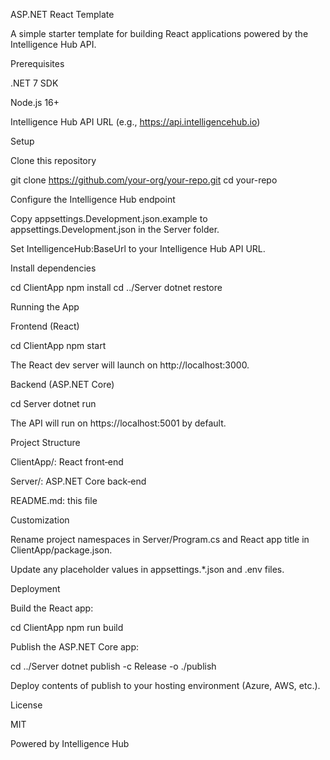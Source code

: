 ASP.NET React Template

A simple starter template for building React applications powered by the Intelligence Hub API.

Prerequisites

.NET 7 SDK

Node.js 16+

Intelligence Hub API URL (e.g., https://api.intelligencehub.io)

Setup

Clone this repository

git clone https://github.com/your-org/your-repo.git
cd your-repo

Configure the Intelligence Hub endpoint

Copy appsettings.Development.json.example to appsettings.Development.json in the Server folder.

Set IntelligenceHub:BaseUrl to your Intelligence Hub API URL.

Install dependencies

cd ClientApp
npm install
cd ../Server
dotnet restore

Running the App

Frontend (React)

cd ClientApp
npm start

The React dev server will launch on http://localhost:3000.

Backend (ASP.NET Core)

cd Server
dotnet run

The API will run on https://localhost:5001 by default.

Project Structure

ClientApp/: React front‑end

Server/: ASP.NET Core back‑end

README.md: this file

Customization

Rename project namespaces in Server/Program.cs and React app title in ClientApp/package.json.

Update any placeholder values in appsettings.*.json and .env files.

Deployment

Build the React app:

cd ClientApp
npm run build

Publish the ASP.NET Core app:

cd ../Server
dotnet publish -c Release -o ./publish

Deploy contents of publish to your hosting environment (Azure, AWS, etc.).

License

MIT

Powered by Intelligence Hub
